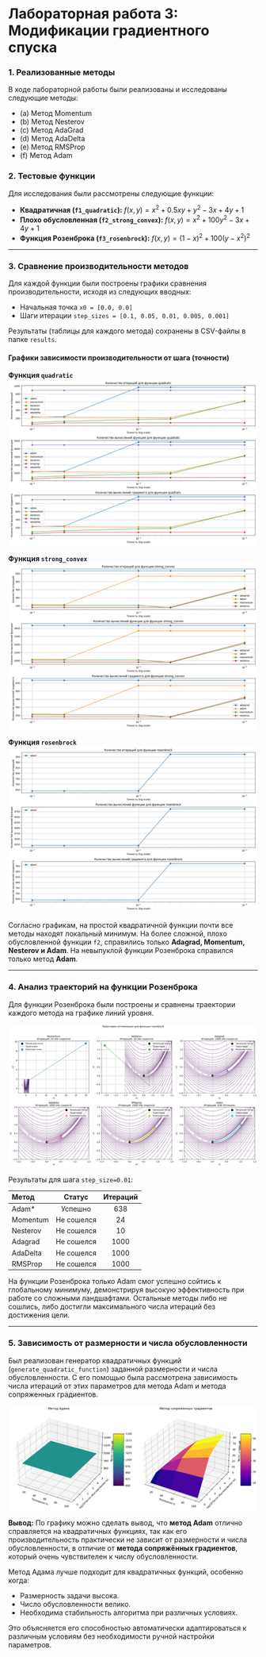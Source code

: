 
# Лабораторная работа 3: Модификации градиентного спуска

### 1. Реализованные методы
В ходе лабораторной работы были реализованы и исследованы следующие методы:
*   (a) Метод Momentum
*   (b) Метод Nesterov
*   (c) Метод AdaGrad
*   (d) Метод AdaDelta
*   (e) Метод RMSProp
*   (f) Метод Adam

### 2. Тестовые функции
Для исследования были рассмотрены следующие функции:

*   **Квадратичная (`f1_quadratic`):** $f(x, y) = x^2 + 0.5xy + y^2 - 3x + 4y + 1$
*   **Плохо обусловленная (`f2_strong_convex`):** $f(x, y) = x^2 + 100y^2 - 3x + 4y + 1$
*   **Функция Розенброка (`f3_rosenbrock`):** $f(x, y) = (1 - x)^2 + 100(y - x^2)^2$

---

### 3. Сравнение производительности методов

Для каждой функции были построены графики сравнения производительности, исходя из следующих вводных:
*   Начальная точка `x0 = [0.0, 0.0]`
*   Шаги итерации `step_sizes = [0.1, 0.05, 0.01, 0.005, 0.001]`

Результаты (таблицы для каждого метода) сохранены в CSV-файлы в папке `results`.

#### Графики зависимости производительности от шага (точности)

**Функция `quadratic`**
![Зависимость для квадратичной функции](results/precision_dependence_quadratic.png)

**Функция `strong_convex`**
![Зависимость для плохо обусловленной функции](results/precision_dependence_strong_convex.png)

**Функция `rosenbrock`**
![Зависимость для функции Розенброка](results/precision_dependence_rosenbrock.png)

Согласно графикам, на простой квадратичной функции почти все методы находят локальный минимум. На более сложной, плохо обусловленной функции `f2`, справились только **Adagrad, Momentum, Nesterov и Adam**. На невыпуклой  функции Розенброка справился только метод **Adam**.

---

### 4. Анализ траекторий на функции Розенброка

Для функции Розенброка были построены и сравнены траектории каждого метода на графике линий уровня.

![Траектории на функции Розенброка](results/optimization_trajectories_rosenbrock.png)

Результаты для шага `step_size=0.01`:

| Метод | Статус | Итераций |
| :--- | :---: | :---: |
| Adam* | Успешно | 638 |
| Momentum | Не сошелся | 24 |
| Nesterov | Не сошелся | 10 |
| Adagrad | Не сошелся | 1000 |
| AdaDelta | Не сошелся | 1000 |
| RMSProp | Не сошелся | 1000 |

 На функции Розенброка только Adam смог успешно сойтись к глобальному минимуму, демонстрируя высокую эффективность при работе со сложными ландшафтами. Остальные методы либо не сошлись, либо достигли максимального числа итераций без достижения цели.

---

### 5. Зависимость от размерности и числа обусловленности

Был реализован генератор квадратичных функций (`generate_quadratic_function`) заданной размерности и числа обусловленности. С его помощью была рассмотрена зависимость числа итераций от этих параметров для метода Adam и метода сопряженных градиентов.

![Сравнение итераций Adam и CG](results/iteration_comparison.png)

**Вывод:** По графику можно сделать вывод, что **метод Adam** отлично справляется на квадратичных функциях, так как его производительность практически не зависит от размерности и числа обусловленности, в отличие от **метода сопряжённых градиентов**, который очень чувствителен к числу обусловленности.

Метод Адама лучше подходит для квадратичных функций, особенно когда:
*   Размерность задачи высока.
*   Число обусловленности велико.
*   Необходима стабильность алгоритма при различных условиях.

Это объясняется его способностью автоматически адаптироваться к различным условиям без необходимости ручной настройки параметров.

